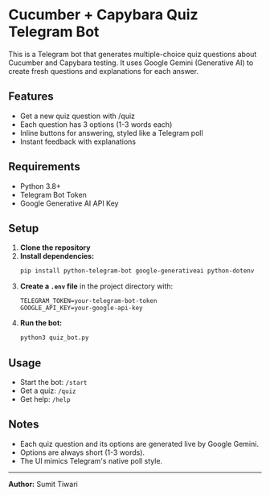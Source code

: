 # Cucumber + Capybara Quiz Telegram Bot

This is a Telegram bot that generates multiple-choice quiz questions about Cucumber and Capybara testing. It uses Google Gemini (Generative AI) to create fresh questions and explanations for each answer.

## Features
- Get a new quiz question with /quiz
- Each question has 3 options (1-3 words each)
- Inline buttons for answering, styled like a Telegram poll
- Instant feedback with explanations

## Requirements
- Python 3.8+
- Telegram Bot Token
- Google Generative AI API Key

## Setup
1. **Clone the repository**
2. **Install dependencies:**
   ```bash
   pip install python-telegram-bot google-generativeai python-dotenv
   ```
3. **Create a `.env` file** in the project directory with:
   ```env
   TELEGRAM_TOKEN=your-telegram-bot-token
   GOOGLE_API_KEY=your-google-api-key
   ```
4. **Run the bot:**
   ```bash
   python3 quiz_bot.py
   ```

## Usage
- Start the bot: `/start`
- Get a quiz: `/quiz`
- Get help: `/help`

## Notes
- Each quiz question and its options are generated live by Google Gemini.
- Options are always short (1-3 words).
- The UI mimics Telegram's native poll style.

---

**Author:** Sumit Tiwari
